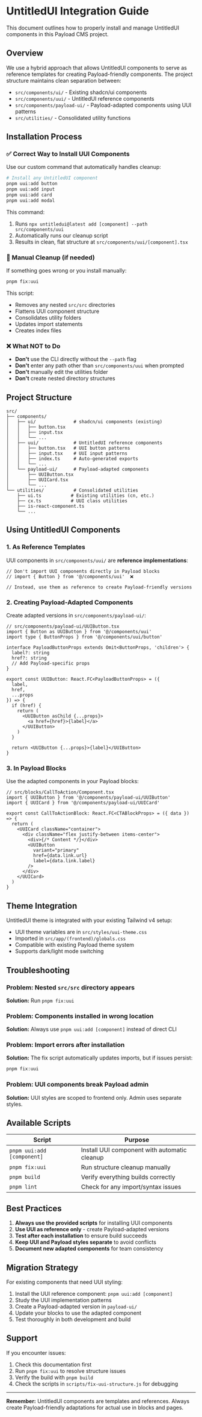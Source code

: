 # UntitledUI Integration Guide

This document outlines how to properly install and manage UntitledUI components in this Payload CMS project.

## Overview

We use a hybrid approach that allows UntitledUI components to serve as reference templates for creating Payload-friendly components. The project structure maintains clean separation between:

- `src/components/ui/` - Existing shadcn/ui components
- `src/components/uui/` - UntitledUI reference components
- `src/components/payload-ui/` - Payload-adapted components using UUI patterns
- `src/utilities/` - Consolidated utility functions

## Installation Process

### ✅ Correct Way to Install UUI Components

Use our custom command that automatically handles cleanup:

```bash
# Install any UntitledUI component
pnpm uui:add button
pnpm uui:add input
pnpm uui:add card
pnpm uui:add modal
```

This command:
1. Runs `npx untitledui@latest add [component] --path src/components/uui`
2. Automatically runs our cleanup script
3. Results in clean, flat structure at `src/components/uui/[component].tsx`

### 🔧 Manual Cleanup (if needed)

If something goes wrong or you install manually:

```bash
pnpm fix:uui
```

This script:
- Removes any nested `src/src` directories
- Flattens UUI component structure
- Consolidates utility folders
- Updates import statements
- Creates index files

### ❌ What NOT to Do

- **Don't** use the CLI directly without the `--path` flag
- **Don't** enter any path other than `src/components/uui` when prompted
- **Don't** manually edit the utilities folder
- **Don't** create nested directory structures

## Project Structure

```
src/
├── components/
│   ├── ui/              # shadcn/ui components (existing)
│   │   ├── button.tsx
│   │   ├── input.tsx
│   │   └── ...
│   ├── uui/             # UntitledUI reference components
│   │   ├── button.tsx   # UUI button patterns
│   │   ├── input.tsx    # UUI input patterns
│   │   ├── index.ts     # Auto-generated exports
│   │   └── ...
│   └── payload-ui/      # Payload-adapted components
│       ├── UUIButton.tsx
│       ├── UUICard.tsx
│       └── ...
└── utilities/           # Consolidated utilities
    ├── ui.ts           # Existing utilities (cn, etc.)
    ├── cx.ts           # UUI class utilities
    ├── is-react-component.ts
    └── ...
```

## Using UntitledUI Components

### 1. As Reference Templates

UUI components in `src/components/uui/` are **reference implementations**:

```tsx
// Don't import UUI components directly in Payload blocks
// import { Button } from '@/components/uui'  ❌

// Instead, use them as reference to create Payload-friendly versions
```

### 2. Creating Payload-Adapted Components

Create adapted versions in `src/components/payload-ui/`:

```tsx
// src/components/payload-ui/UUIButton.tsx
import { Button as UUIButton } from '@/components/uui'
import type { ButtonProps } from '@/components/uui/button'

interface PayloadButtonProps extends Omit<ButtonProps, 'children'> {
  label?: string
  href?: string
  // Add Payload-specific props
}

export const UUIButton: React.FC<PayloadButtonProps> = ({
  label,
  href,
  ...props
}) => {
  if (href) {
    return (
      <UUIButton asChild {...props}>
        <a href={href}>{label}</a>
      </UUIButton>
    )
  }

  return <UUIButton {...props}>{label}</UUIButton>
}
```

### 3. In Payload Blocks

Use the adapted components in your Payload blocks:

```tsx
// src/blocks/CallToAction/Component.tsx
import { UUIButton } from '@/components/payload-ui/UUIButton'
import { UUICard } from '@/components/payload-ui/UUICard'

export const CallToActionBlock: React.FC<CTABlockProps> = ({ data }) => {
  return (
    <UUICard className="container">
      <div className="flex justify-between items-center">
        <div>{/* Content */}</div>
        <UUIButton
          variant="primary"
          href={data.link.url}
          label={data.link.label}
        />
      </div>
    </UUICard>
  )
}
```

## Theme Integration

UntitledUI theme is integrated with your existing Tailwind v4 setup:

- UUI theme variables are in `src/styles/uui-theme.css`
- Imported in `src/app/(frontend)/globals.css`
- Compatible with existing Payload theme system
- Supports dark/light mode switching

## Troubleshooting

### Problem: Nested `src/src` directory appears
**Solution:** Run `pnpm fix:uui`

### Problem: Components installed in wrong location
**Solution:** Always use `pnpm uui:add [component]` instead of direct CLI

### Problem: Import errors after installation
**Solution:** The fix script automatically updates imports, but if issues persist:
```bash
pnpm fix:uui
```

### Problem: UUI components break Payload admin
**Solution:** UUI styles are scoped to frontend only. Admin uses separate styles.

## Available Scripts

| Script | Purpose |
|--------|---------|
| `pnpm uui:add [component]` | Install UUI component with automatic cleanup |
| `pnpm fix:uui` | Run structure cleanup manually |
| `pnpm build` | Verify everything builds correctly |
| `pnpm lint` | Check for any import/syntax issues |

## Best Practices

1. **Always use the provided scripts** for installing UUI components
2. **Use UUI as reference only** - create Payload-adapted versions
3. **Test after each installation** to ensure build succeeds
4. **Keep UUI and Payload styles separate** to avoid conflicts
5. **Document new adapted components** for team consistency

## Migration Strategy

For existing components that need UUI styling:

1. Install the UUI reference component: `pnpm uui:add [component]`
2. Study the UUI implementation patterns
3. Create a Payload-adapted version in `payload-ui/`
4. Update your blocks to use the adapted component
5. Test thoroughly in both development and build

## Support

If you encounter issues:

1. Check this documentation first
2. Run `pnpm fix:uui` to resolve structure issues
3. Verify the build with `pnpm build`
4. Check the scripts in `scripts/fix-uui-structure.js` for debugging

---

**Remember:** UntitledUI components are templates and references. Always create Payload-friendly adaptations for actual use in blocks and pages.
